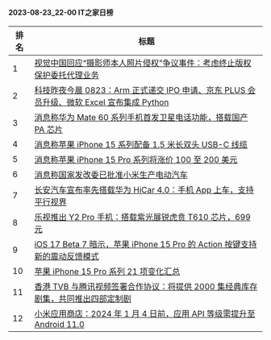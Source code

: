 #### 2023-08-23_22-00  IT之家日榜

| 排名 | 标题|
| --- | ---|
| 1 | [视觉中国回应“摄影师本人照片侵权”争议事件：考虑终止版权保护委托代理业务](https://www.ithome.com/0/714/226.htm) |
| 2 | [科技昨夜今晨 0823：Arm 正式递交 IPO 申请、京东 PLUS 会员升级、微软 Excel 宣布集成 Python](https://www.ithome.com/0/714/212.htm) |
| 3 | [消息称华为 Mate 60 系列手机首发卫星电话功能，搭载国产 PA 芯片](https://www.ithome.com/0/714/302.htm) |
| 4 | [消息称苹果 iPhone 15 系列配备 1.5 米长双头 USB-C 线缆](https://www.ithome.com/0/714/160.htm) |
| 5 | [消息称苹果 iPhone 15 Pro 系列将涨价 100 至 200 美元](https://www.ithome.com/0/714/200.htm) |
| 6 | [消息称国家发改委已批准小米生产电动汽车](https://www.ithome.com/0/714/317.htm) |
| 7 | [长安汽车宣布率先搭载华为 HiCar 4.0：手机 App 上车，支持平行视界](https://www.ithome.com/0/714/244.htm) |
| 8 | [乐视推出 Y2 Pro 手机：搭载紫光展锐虎贲 T610 芯片，699 元](https://www.ithome.com/0/714/142.htm) |
| 9 | [iOS 17 Beta 7 暗示，苹果 iPhone 15 Pro 的 Action 按键支持新的震动反馈模式](https://www.ithome.com/0/714/202.htm) |
| 10 | [苹果 iPhone 15 Pro 系列 21 项变化汇总](https://www.ithome.com/0/714/159.htm) |
| 11 | [香港 TVB 与腾讯视频签署合作协议：将提供 2000 集经典库存剧集，共同推出四部定制剧](https://www.ithome.com/0/714/257.htm) |
| 12 | [小米应用商店：2024 年 1 月 4 日前，应用 API 等级需提升至 Android 11.0](https://www.ithome.com/0/714/306.htm) |
